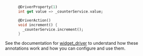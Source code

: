 ```dart
      @DriverProperty(1)
      int get value => _counterService.value;

      @DriverAction()
      void increment() {
        _counterService.increment();
      }
```

See the documentation for [widget_driver](https://github.com/bmw-tech/widget_driver/tree/master/widget_driver) to understand how these annotations work and how you can configure and use them.